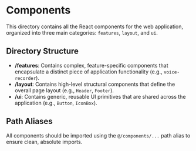 # Components

This directory contains all the React components for the web application, organized into three main categories: `features`, `layout`, and `ui`.

## Directory Structure

-   **/features**: Contains complex, feature-specific components that encapsulate a distinct piece of application functionality (e.g., `voice-recorder`).
-   **/layout**: Contains high-level structural components that define the overall page layout (e.g., `Header`, `Footer`).
-   **/ui**: Contains generic, reusable UI primitives that are shared across the application (e.g., `Button`, `IconBox`).

## Path Aliases

All components should be imported using the `@/components/...` path alias to ensure clean, absolute imports.
